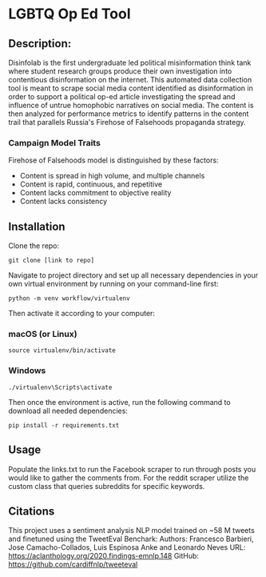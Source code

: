 # LGBTQ Op Ed Tool

## Description:
Disinfolab is the first undergraduate led political misinformation think tank where student research groups produce their own investigation into contentious disinformation on the internet.
This automated data collection tool is meant to scrape social media content identified as disinformation in order to support a political op-ed article investigating the spread and influence of untrue homophobic narratives on social media.
The content is then analyzed for performance metrics to identify patterns in the content trail that parallels Russia's Firehose of Falsehoods propaganda strategy. 

### Campaign Model Traits
Firehose of Falsehoods model is distinguished by these factors:
- Content is spread in high volume, and multiple channels
- Content is rapid, continuous, and repetitive
- Content lacks commitment to objective reality
- Content lacks consistency


## Installation

Clone the repo: 
```
git clone [link to repo]
```
Navigate to project directory and set up all necessary dependencies in your own virtual environment by running on your command-line first:
```
python -m venv workflow/virtualenv
```
Then activate it according to your computer:
### macOS (or Linux)
```
source virtualenv/bin/activate
```
### Windows
```
./virtualenv\Scripts\activate
```

Then once the environment is active, run the following command to download all needed dependencies: 
```
pip install -r requirements.txt
```

## Usage
Populate the links.txt to run the Facebook scraper to run through posts you would like to gather the comments from. For the reddit scraper utilize the custom class that queries subreddits for specific keywords. 

## Citations
This project uses a sentiment analysis NLP model trained on ~58 M tweets and finetuned using the TweetEval Benchark:
Authors: Francesco Barbieri, Jose Camacho-Collados, Luis Espinosa Anke and Leonardo Neves
URL: https://aclanthology.org/2020.findings-emnlp.148
GitHub: https://github.com/cardiffnlp/tweeteval
